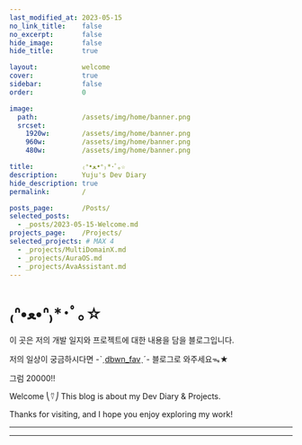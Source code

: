 ```yaml
---
last_modified_at: 2023-05-15
no_link_title:    false 
no_excerpt:       false 
hide_image:       false
hide_title:       true

layout:           welcome
cover:            true
sidebar:          false
order:            0

image:
  path:           /assets/img/home/banner.png
  srcset:
    1920w:        /assets/img/home/banner.png
    960w:         /assets/img/home/banner.png
    480w:         /assets/img/home/banner.png

title:            ₍ᐢ•ﻌ•ᐢ₎*･ﾟ｡☆
description:      Yuju's Dev Diary
hide_description: true
permalink:        /

posts_page:       /Posts/
selected_posts:
  - _posts/2023-05-15-Welcome.md
projects_page:    /Projects/
selected_projects: # MAX 4
  - _projects/MultiDomainX.md
  - _projects/AuraOS.md
  - _projects/AvaAssistant.md
---
```


# ₍ᐢ•ﻌ•ᐢ₎*･ﾟ｡☆

이 곳은 저의 개발 일지와 프로젝트에 대한 내용을 담을 블로그입니다.

저의 일상이 궁금하시다면 -ˋˏ[dbwn_fav](https://blog.naver.com/dbwn_fav)ˎˊ- 블로그로 와주세요ᯓ★

그럼 20000!!

Welcome ⎝⍢⎠ This blog is about my Dev Diary & Projects.

Thanks for visiting, and I hope you enjoy exploring my work!

***

<!--projects-->

***

<!--posts-->